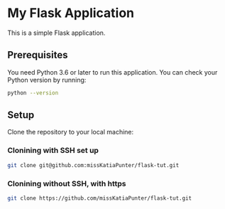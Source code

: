 # My Flask Application

This is a simple Flask application.

## Prerequisites

You need Python 3.6 or later to run this application. You can check your Python version by running:

```bash
python --version
```

## Setup

Clone the repository to your local machine:

### Clonining with SSH set up

```bash
git clone git@github.com:missKatiaPunter/flask-tut.git
```

### Clonining without SSH, with https

```bash
git clone https://github.com/missKatiaPunter/flask-tut.git
```
